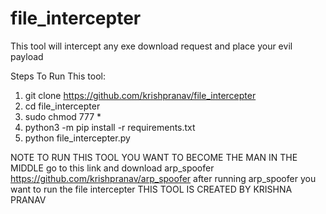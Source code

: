 # file_intercepter
This tool will intercept any exe download request and place your evil payload

Steps To Run This tool:
  1. git clone https://github.com/krishpranav/file_intercepter
  2. cd file_intercepter
  3. sudo chmod 777 *
  4. python3 -m pip install -r requirements.txt
  5. python file_intercepter.py
  
  NOTE TO RUN THIS TOOL YOU WANT TO BECOME THE MAN IN THE MIDDLE 
  go to this link and download arp_spoofer https://github.com/krishpranav/arp_spoofer
  after running arp_spoofer you want to run the file intercepter 
  THIS TOOL IS CREATED BY KRISHNA PRANAV

